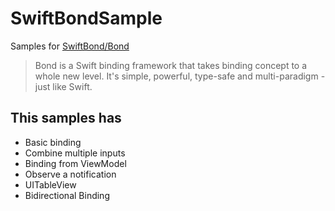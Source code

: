 # SwiftBondSample

Samples for [SwiftBond/Bond](https://github.com/SwiftBond/Bond)
>Bond is a Swift binding framework that takes binding concept to a whole new level. It's simple, powerful, type-safe and multi-paradigm - just like Swift.

## This samples has
- Basic binding
- Combine multiple inputs
- Binding from ViewModel
- Observe a notification
- UITableView
- Bidirectional Binding
